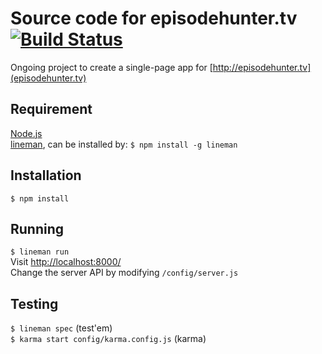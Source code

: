 # Source code for episodehunter.tv  [![Build Status](https://api.travis-ci.org/tjoskar/episodehunter.tv.svg?branch=master)](https://travis-ci.org/tjoskar/episodehunter.tv)

Ongoing project to create a single-page app for [http://episodehunter.tv](episodehunter.tv)

## Requirement
[Node.js](http://nodejs.org)   
[lineman](http://www.linemanjs.com/), can be installed by:
``` $ npm install -g lineman ```

## Installation
``` $ npm install ```

## Running
``` $ lineman run ```   
Visit [http://localhost:8000/](http://localhost:8000/)   
Change the server API by modifying ```/config/server.js```


## Testing
``` $ lineman spec ``` (test'em)   
``` $ karma start config/karma.config.js ``` (karma)

